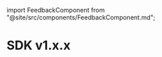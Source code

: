import FeedbackComponent from "@site/src/components/FeedbackComponent.md";

# SDK v1.x.x
<FeedbackComponent/>
